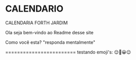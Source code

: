 # CALENDARIO
CALENDARIA FORTH JARDIM 

Ola seja bem-vindo ao Readme desse site

Como você esta? "responda mentalmente"

========================
testando emoji's:
:relieved::raised_eyebrow::grinning::wink:		
